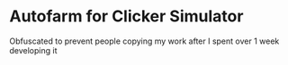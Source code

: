 # Autofarm for Clicker Simulator
Obfuscated to prevent people copying my work after I spent over 1 week developing it
